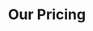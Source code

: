 ---
title: "Our Pricing"
# watermark text
watermark: "Pricing"
# page header background image
bg_image: "images/background/about.jpg"
# meta description
description : "Cupidatat non proident sunt culpa qui officia deserunt mollit <br> anim idest laborum sed ut perspiciatis."

pricing:
  subtitle : "Pricing table"
  title : "choose your plan"
  pricing_table:
    # pricing table loop
    - title : "Basic"
      price : "$49"
      unit : "month"
      description : "Best for small individuals"
      link : "#"
      services:
        - "Express Service"
        - "Customs Clearance"
        - "Time-Critical Services"
        
    # pricing table loop
    - title : "Professional"
      price : "$79"
      unit : "month"
      description : "Best for small individuals"
      link : "#"
      services:
        - "Express Service"
        - "Customs Clearance"
        - "Time-Critical Services"
        
    # pricing table loop
    - title : "Business"
      price : "$99"
      unit : "month"
      description : "Best for small individuals"
      link : "#"
      services:
        - "Express Service"
        - "Customs Clearance"
        - "Time-Critical Services"
        
    # pricing table loop
    - title : "Business"
      price : "$99"
      unit : "month"
      description : "Best for small individuals"
      link : "#"
      services:
        - "Express Service"
        - "Customs Clearance"
        - "Time-Critical Services"
---